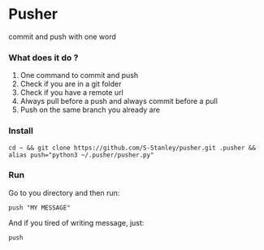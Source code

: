 # Pusher
commit and push with one word

### What does it do ?
1. One command to commit and push
2. Check if you are in a git folder
3. Check if you have a remote url
4. Always pull before a push and always commit before a pull
5. Push on the same branch you already are
   
### Install
```shell
cd ~ && git clone https://github.com/S-Stanley/pusher.git .pusher && alias push="python3 ~/.pusher/pusher.py"
```

### Run  
Go to you directory and then run:
```shell
push "MY MESSAGE"
```
And if you tired of writing message, just:
```shell
push
```
